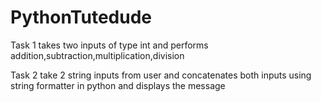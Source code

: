 # PythonTutedude
Task 1
takes two inputs of type int and performs addition,subtraction,multiplication,division

Task 2
take 2 string inputs from user and concatenates both inputs using string formatter in python and displays the message
